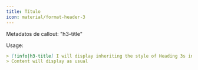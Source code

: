 ```yaml
---
title: Título
icon: material/format-header-3
---
```


Metadatos de callout: "h3-title"

Usage:
```md
> [!info|h3-title] I will display inheriting the style of Heading 3s in this theme
> Content will display as usual
```